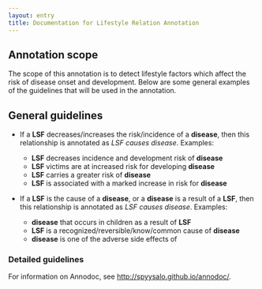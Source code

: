 ```yaml
---
layout: entry
title: Documentation for Lifestyle Relation Annotation
---
```


## Annotation scope

The scope of this annotation is to detect lifestyle factors which affect the risk of disease onset and development. Below are some general examples of the guidelines that will be used in the annotation.

## General guidelines

* If a __LSF__ decreases/increases the risk/incidence of a __disease__, then this relationship is annotated as _LSF causes disease_. Examples:
  * __LSF__ decreases incidence and development risk of __disease__
  * __LSF__ victims are at increased risk for developing __disease__
  * __LSF__ carries a greater risk of __disease__
  * __LSF__ is associated with a marked increase in risk for __disease__

* If a __LSF__ is the cause of a __disease__, or a __disease__ is a result of a __LSF__, then this relationship is annotated as _LSF causes disease_. Examples:
  * __disease__ that occurs in children as a result of __LSF__
  * __LSF__ is a recognized/reversible/know/common cause of __disease__ 
  * __disease__ is one of the adverse side effects of 

### Detailed guidelines

For information on Annodoc, see <http://spyysalo.github.io/annodoc/>.
